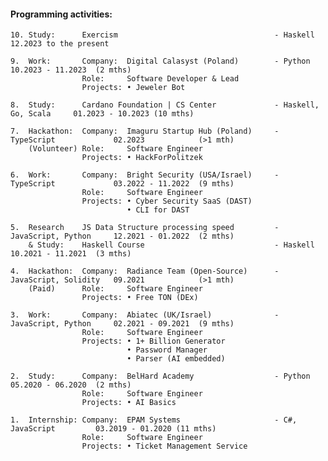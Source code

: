 #### Programming activities:

```
10. Study:      Exercism                                   - Haskell                12.2023 to the present

9.  Work:       Company:  Digital Calasyst (Poland)        - Python                 10.2023 - 11.2023  (2 mths)
                Role:     Software Developer & Lead
                Projects: • Jeweler Bot

8.  Study:      Cardano Foundation | CS Center             - Haskell, Go, Scala     01.2023 - 10.2023 (10 mths)

7.  Hackathon:  Company:  Imaguru Startup Hub (Poland)     - TypeScript             02.2023            (>1 mth)
    (Volunteer) Role:     Software Engineer
                Projects: • HackForPolitzek

6.  Work:       Company:  Bright Security (USA/Israel)     - TypeScript             03.2022 - 11.2022  (9 mths)
                Role:     Software Engineer
                Projects: • Cyber Security SaaS (DAST)
                          • CLI for DAST

5.  Research    JS Data Structure processing speed         - JavaScript, Python     12.2021 - 01.2022  (2 mths)
    & Study:    Haskell Course                             - Haskell                10.2021 - 11.2021  (3 mths)

4.  Hackathon:  Company:  Radiance Team (Open-Source)      - JavaScript, Solidity   09.2021            (>1 mth)
    (Paid)      Role:     Software Engineer
                Projects: • Free TON (DEx)

3.  Work:       Company:  Abiatec (UK/Israel)              - JavaScript, Python     02.2021 - 09.2021  (9 mths)
                Role:     Software Engineer
                Projects: • 1+ Billion Generator
                          • Password Manager
                          • Parser (AI embedded)

2.  Study:      Company:  BelHard Academy                  - Python                 05.2020 - 06.2020  (2 mths)
                Role:     Software Engineer
                Projects: • AI Basics

1.  Internship: Company:  EPAM Systems                     - C#, JavaScript         03.2019 - 01.2020 (11 mths)
                Role:     Software Engineer
                Projects: • Ticket Management Service
```

<!--
**lenchevskii/lenchevskii** is a ✨ _special_ ✨ repository because its `README.md` (this file) appears on your GitHub profile.

Here are some ideas to get you started:

- 🔭 I’m currently working on ...
- 🌱 I’m currently learning ...
- 👯 I’m looking to collaborate on ...
- 🤔 I’m looking for help with ...
- 💬 Ask me about ...
- 📫 How to reach me: ...
- 😄 Pronouns: ...
- ⚡ Fun fact: ...
-->
